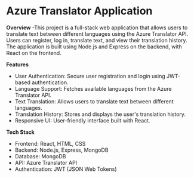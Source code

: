 # Azure Translator Application

**Overview**
-This project is a full-stack web application that allows users to translate text between different languages using the Azure Translator API. Users can register, log in, translate text, and view their translation history. The application is built using Node.js and Express on the backend, with React on the frontend.

**Features**
- User Authentication: Secure user registration and login using JWT-based authentication.
- Language Support: Fetches available languages from the Azure Translator API.
- Text Translation: Allows users to translate text between different languages.
- Translation History: Stores and displays the user's translation history.
- Responsive UI: User-friendly interface built with React.

**Tech Stack**
- Frontend: React, HTML, CSS
- Backend: Node.js, Express, MongoDB
- Database: MongoDB
- API: Azure Translator API
- Authentication: JWT (JSON Web Tokens)

